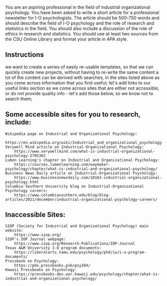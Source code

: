 You are an aspiring professional in the field of industrial organizational psychology. You have been asked to write a short article for a professional newsletter for I-O psychologists. The article should be 500-750 words and should describe the field of I-O psychology and the role of research and statistics in the field. You should also include a discussion of the role of ethics in research and statistics. You should use at least two sources from the CSU Online Library and format your article in APA style.


## Instructions
we want to create a series of easily re-usable templates, so that we can quickly create new projects, without having to re-write the same content
a lot of the content can be derived with searches, in the sites listed above
as you come across information that you find useful; let's add links to our useful links section
as we come across sites that are either not accessible, or do not provide quality info - let's add those below, so we know not to search them;

## Some accessible sites for you to research, include: 
    Wikipedia page on Industrial and Organizational Psychology: 
        https://en.wikipedia.org/wiki/Industrial_and_organizational_psychology
    Verywell Mind article on Industrial-Organizational Psychology: 
        https://www.verywellmind.com/what-is-industrial-organizational-psychology-2795302
    Lumen Learning's chapter on Industrial and Organizational Psychology: 
        https://courses.lumenlearning.com/waymaker-psychology/chapter/what-is-industrial-and-organizational-psychology/
    Business News Daily article on Industrial-Organizational Psychology: 
        https://www.businessnewsdaily.com/10162-industrial-organizational-psychology.html
    Columbia Southern University blog on Industrial-Organizational Psychology careers: 
        https://www.columbiasouthern.edu/blog/blog-articles/2021/december/industrial-organizational-psychology-careers/

## Inaccessible Sites:
    SIOP (Society for Industrial and Organizational Psychology) main website: 
        https://www.siop.org/
    SIOP's IOP Journal webpage: 
        https://www.siop.org/Research-Publications/IOP-Journal
    Texas A&M University I-O program documents: 
        https://liberalarts.tamu.edu/psychology/phd/io/i-o-program-documents/
    Pressbook on Psychology: 
        https://pdx.pressbooks.pub/psy204/
    Hawaii Pressbooks on Psychology: 
        https://pressbooks-dev.oer.hawaii.edu/psychology/chapter/what-is-industrial-and-organizational-psychology/

